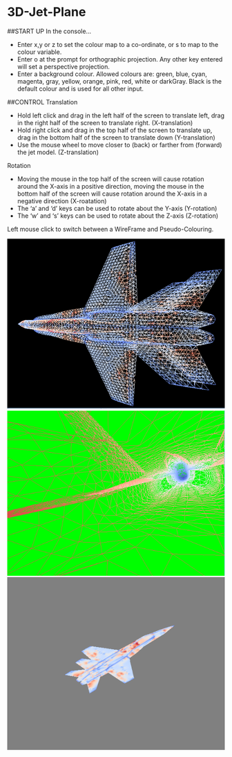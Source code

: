 # 3D-Jet-Plane

##START UP
In the console…
- Enter x,y or z to set the colour map to a co-ordinate, or s to map to the colour variable.
- Enter o at the prompt for orthographic projection. Any other key entered will set a perspective projection.
- Enter a background colour. Allowed colours are: green, blue, cyan, magenta, gray, yellow, orange, pink, red, white or darkGray. Black is the default colour and is used for all other input.

##CONTROL
Translation  
- Hold left click and drag in the left half of the screen to translate left, drag in the right half of the screen to translate right. (X-translation)
- Hold right click and drag in the top half of the screen to translate up, drag in the bottom half of the screen to translate down (Y-translation)
- Use the mouse wheel to move closer to (back) or farther from (forward) the jet model. (Z-translation)

Rotation
- Moving the mouse in the top half of the screen will cause rotation around the X-axis in a positive direction, moving the mouse in the bottom half of the screen will cause rotation around the X-axis in a negative direction (X-roatation)
- The ‘a’ and ‘d’ keys can be used to rotate about the Y-axis (Y-rotation)
- The ‘w’ and ‘s’ keys can be used to rotate about the Z-axis (Z-rotation)

Left mouse click to switch between a WireFrame and Pseudo-Colouring.

![](PERS_WIRE_BLACK_S.PNG)
![](PERS_WIRE_GREEN_Y.PNG)
![](ORTH_FILL_GRAY_S.PNG)
